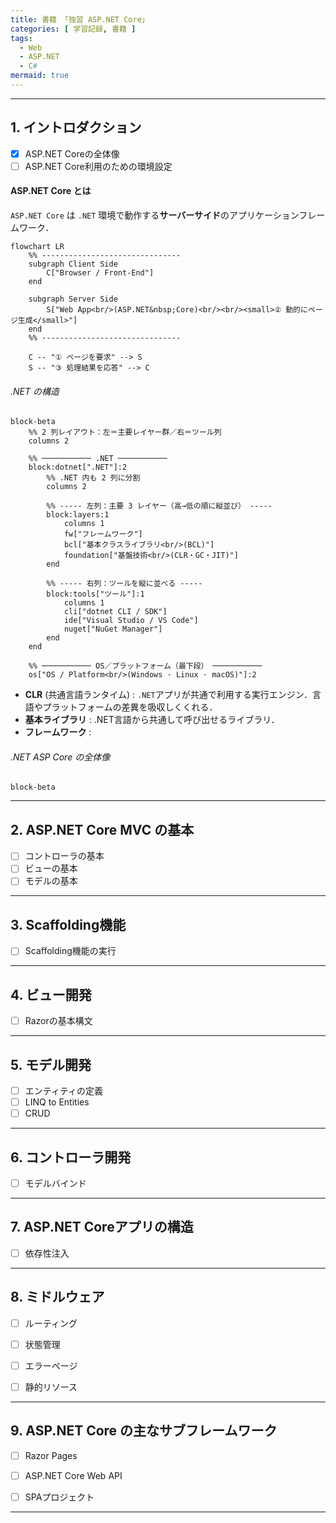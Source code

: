 ```yaml
---
title: 書籍 「独習 ASP.NET Core」
categories: [ 学習記録, 書籍 ]
tags:
  - Web
  - ASP.NET
  - C#
mermaid: true
---
```




---
## 1. イントロダクション

- [x] ASP.NET Coreの全体像
- [ ] ASP.NET Core利用のための環境設定

#### ASP.NET Core とは

`ASP.NET Core` は `.NET` 環境で動作する**サーバーサイド**のアプリケーションフレームワーク．

```mermaid
flowchart LR
    %% -------------------------------
    subgraph Client Side
        C["Browser / Front‑End"]
    end

    subgraph Server Side
        S["Web App<br/>(ASP.NET&nbsp;Core)<br/><br/><small>② 動的にページ生成</small>"]
    end
    %% -------------------------------

    C -- "① ページを要求" --> S
    S -- "③ 処理結果を応答" --> C
```


###### .NET の構造

```mermaid
block-beta
    %% 2 列レイアウト：左＝主要レイヤー群／右＝ツール列
    columns 2

    %% ─────────── .NET ───────────
    block:dotnet[".NET"]:2
        %% .NET 内も 2 列に分割
        columns 2

        %% ----- 左列：主要 3 レイヤー（高→低の順に縦並び） -----
        block:layers:1
            columns 1
            fw["フレームワーク"]
            bcl["基本クラスライブラリ<br/>(BCL)"]
            foundation["基盤技術<br/>(CLR・GC・JIT)"]
        end

        %% ----- 右列：ツールを縦に並べる -----
        block:tools["ツール"]:1
            columns 1
            cli["dotnet CLI / SDK"]
            ide["Visual Studio / VS Code"]
            nuget["NuGet Manager"]
        end
    end

    %% ─────────── OS／プラットフォーム（最下段） ───────────
    os["OS / Platform<br/>(Windows · Linux · macOS)"]:2
```

- **CLR** (共通言語ランタイム) : `.NET`アプリが共通で利用する実行エンジン．言語やプラットフォームの差異を吸収しくくれる．
- **基本ライブラリ** : .NET言語から共通して呼び出せるライブラリ．
- **フレームワーク** : 


###### .NET ASP Core の全体像

```mermaid
block-beta
```






---
## 2. ASP.NET Core MVC の基本

- [ ] コントローラの基本
- [ ] ビューの基本
- [ ] モデルの基本 

---
## 3. Scaffolding機能

- [ ] Scaffolding機能の実行



--- 
## 4. ビュー開発

- [ ] Razorの基本構文

--- 
## 5. モデル開発

- [ ] エンティティの定義
- [ ] LINQ to Entities
- [ ] CRUD

--- 
## 6. コントローラ開発 

- [ ] モデルバインド

--- 
## 7. ASP.NET Coreアプリの構造

- [ ] 依存性注入


--- 
## 8. ミドルウェア

- [ ] ルーティング
- [ ] 状態管理
- [ ] エラーページ
- [ ] 静的リソース



--- 
## 9. ASP.NET Core の主なサブフレームワーク

- [ ] Razor Pages
- [ ] ASP.NET Core Web API
- [ ] SPAプロジェクト





---



<!-- Link -->
[ASP.NET ドキュメント]: https://learn.microsoft.com/ja-jp/aspnet/core/?view=aspnetcore-9.0
